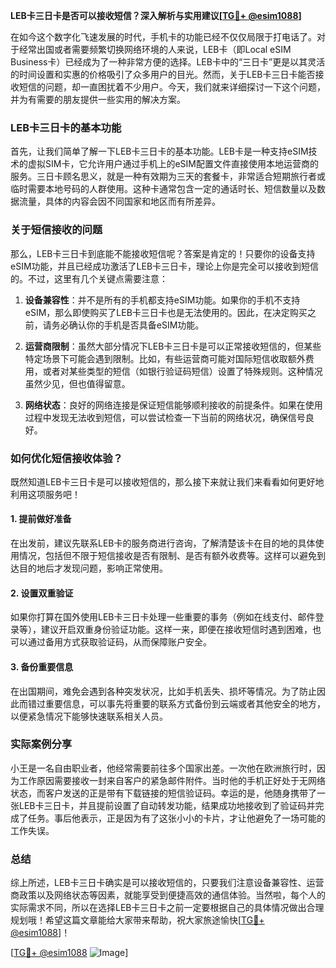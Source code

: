 **LEB卡三日卡是否可以接收短信？深入解析与实用建议[[TG💪+ @esim1088](https://t.me/s/esim1088)]**

在如今这个数字化飞速发展的时代，手机卡的功能已经不仅仅局限于打电话了。对于经常出国或者需要频繁切换网络环境的人来说，LEB卡（即Local eSIM Business卡）已经成为了一种非常方便的选择。LEB卡中的“三日卡”更是以其灵活的时间设置和实惠的价格吸引了众多用户的目光。然而，关于LEB卡三日卡能否接收短信的问题，却一直困扰着不少用户。今天，我们就来详细探讨一下这个问题，并为有需要的朋友提供一些实用的解决方案。

### LEB卡三日卡的基本功能

首先，让我们简单了解一下LEB卡三日卡的基本功能。LEB卡是一种支持eSIM技术的虚拟SIM卡，它允许用户通过手机上的eSIM配置文件直接使用本地运营商的服务。三日卡顾名思义，就是一种有效期为三天的套餐卡，非常适合短期旅行者或临时需要本地号码的人群使用。这种卡通常包含一定的通话时长、短信数量以及数据流量，具体的内容会因不同国家和地区而有所差异。

### 关于短信接收的问题

那么，LEB卡三日卡到底能不能接收短信呢？答案是肯定的！只要你的设备支持eSIM功能，并且已经成功激活了LEB卡三日卡，理论上你是完全可以接收到短信的。不过，这里有几个关键点需要注意：

1. **设备兼容性**：并不是所有的手机都支持eSIM功能。如果你的手机不支持eSIM，那么即使购买了LEB卡三日卡也是无法使用的。因此，在决定购买之前，请务必确认你的手机是否具备eSIM功能。

2. **运营商限制**：虽然大部分情况下LEB卡三日卡是可以正常接收短信的，但某些特定场景下可能会遇到限制。比如，有些运营商可能对国际短信收取额外费用，或者对某些类型的短信（如银行验证码短信）设置了特殊规则。这种情况虽然少见，但也值得留意。

3. **网络状态**：良好的网络连接是保证短信能够顺利接收的前提条件。如果在使用过程中发现无法收到短信，可以尝试检查一下当前的网络状况，确保信号良好。

### 如何优化短信接收体验？

既然知道LEB卡三日卡是可以接收短信的，那么接下来就让我们来看看如何更好地利用这项服务吧！

#### 1. 提前做好准备

在出发前，建议先联系LEB卡的服务商进行咨询，了解清楚该卡在目的地的具体使用情况，包括但不限于短信接收是否有限制、是否有额外收费等。这样可以避免到达目的地后才发现问题，影响正常使用。

#### 2. 设置双重验证

如果你打算在国外使用LEB卡三日卡处理一些重要的事务（例如在线支付、邮件登录等），建议开启双重身份验证功能。这样一来，即便在接收短信时遇到困难，也可以通过备用方式获取验证码，从而保障账户安全。

#### 3. 备份重要信息

在出国期间，难免会遇到各种突发状况，比如手机丢失、损坏等情况。为了防止因此而错过重要信息，可以事先将重要的联系方式备份到云端或者其他安全的地方，以便紧急情况下能够快速联系相关人员。

### 实际案例分享

小王是一名自由职业者，他经常需要前往多个国家出差。一次他在欧洲旅行时，因为工作原因需要接收一封来自客户的紧急邮件附件。当时他的手机正好处于无网络状态，而客户发送的正是带有下载链接的短信验证码。幸运的是，他随身携带了一张LEB卡三日卡，并且提前设置了自动转发功能，结果成功地接收到了验证码并完成了任务。事后他表示，正是因为有了这张小小的卡片，才让他避免了一场可能的工作失误。

### 总结

综上所述，LEB卡三日卡确实是可以接收短信的，只要我们注意设备兼容性、运营商政策以及网络状态等因素，就能享受到便捷高效的通信体验。当然啦，每个人的实际需求不同，所以在选择LEB卡三日卡之前一定要根据自己的具体情况做出合理规划哦！希望这篇文章能给大家带来帮助，祝大家旅途愉快[[TG💪+ @esim1088](https://t.me/s/esim1088)]！

[[TG💪+ @esim1088](https://t.me/s/esim1088) ![Image](https://i.postimg.cc/4NQfJmqS/Snipaste-2025-05-13-00-14-12.png)]